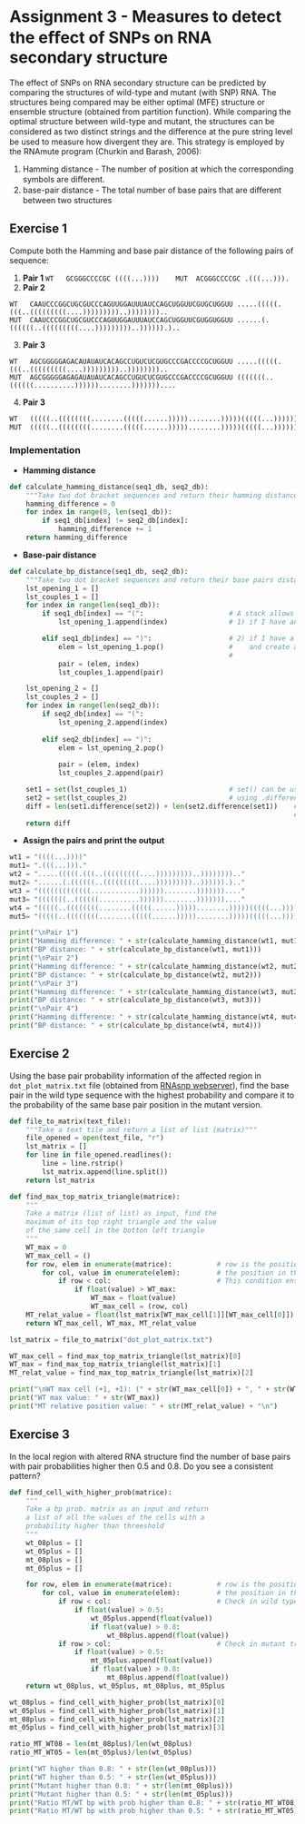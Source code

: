 # Assignment 3 - Measures to detect the eﬀect of SNPs on RNA secondary structure

The effect of SNPs on RNA secondary structure can be predicted by comparing the structures of wild-type and mutant (with SNP) RNA. The structures being compared may be either optimal (MFE) structure or ensemble structure (obtained from partition function).
While comparing the optimal structure between wild-type and mutant, the structures can be considered as two distinct strings and the diﬀerence at the pure string level be used to measure how divergent they are. This strategy is employed by the RNAmute program (Churkin and Barash, 2006):
1. Hamming distance - The number of position at which the corresponding symbols are diﬀerent.
2. base-pair distance - The total number of base pairs that are diﬀerent between two structures

## Exercise 1

Compute both the Hamming and base pair distance of the following pairs of sequence:  

1. __Pair 1__ ```WT   GCGGGCCCCGC ((((...))))   
                 MUT  ACGGGCCCCGC .(((...))).
                 ```
2. __Pair 2__
```
WT   CAAUCCCGGCUGCGUCCCAGUUGGAUUUAUCCAGCUGGUUCGUGCUGGUU .....(((((.(((..(((((((((....)))))))))..)))))))).. 
MUT  CAAUCCCGGCUGCGUCCCAGUUGGAUUUAUCCAGCUGGUUCGUGGUGGUU ......(.((((((..(((((((((....)))))))))..)))))).)..
```

3. __Pair 3__
```
WT   AGCGGGGGAGACAUAUAUCACAGCCUGUCUCGUGCCCGACCCCGCUGGUU .....(((((.(((..(((((((((....)))))))))..)))))))).. 
MUT  AGCGGGGGAGAGAUAUAUCACAGCCUGUCUCGUGCCCGACCCCGCUGGUU (((((((..((((((..........))))))........)))))))....
```

4. __Pair 3__ 
```python
WT   (((((..((((((((........(((((......)))))........)))))(((((...))))))))...)))))...((((((.((((((....)))))).).)))))..((((((...................))))))...((((((((((((.(((((((....))))))))))..((((((.....(((.((((((((.....))))))))....))).....))))))....))))))).))..
MUT  (((((..((((((((........(((((......)))))........)))))(((((...))))))))...)))))...((((((.((((((....)))))).).)))))..((((((...................))))))...(((((((((..(((((((..((((((...........))))))....))))))).....((((((....))))))...((......))......))))))).))..

```

### Implementation

* __Hamming distance__
```python
def calculate_hamming_distance(seq1_db, seq2_db):
    """Take two dot bracket sequences and return their hamming distance"""
    hamming_difference = 0
    for index in range(0, len(seq1_db)):
        if seq1_db[index] != seq2_db[index]:
            hamming_difference += 1
    return hamming_difference
```

* __Base-pair distance__
```python
def calculate_bp_distance(seq1_db, seq2_db):
    """Take two dot bracket sequences and return their base pairs distance"""
    lst_opening_1 = []                               
    lst_couples_1 = []
    for index in range(len(seq1_db)):
        if seq1_db[index] == "(":                     # A stack allows us to add or remove elements only from the top of it (last in first out):
            lst_opening_1.append(index)               # 1) if I have an open "(" append the position of the "(" to the lst_opening

        elif seq1_db[index] == ")":                   # 2) if I have a closed ")", remove (pop) the last element of lst_opening (position of "(" )
            elem = lst_opening_1.pop()                #    and create a bp_coordinate with: element removed from lst_opening (position opening bracket)
                                                      #                                     current position (position closing bracket)
            pair = (elem, index)
            lst_couples_1.append(pair)

    lst_opening_2 = []
    lst_couples_2 = []
    for index in range(len(seq2_db)):
        if seq2_db[index] == "(":
            lst_opening_2.append(index)               
            
        elif seq2_db[index] == ")":                  
            elem = lst_opening_2.pop()               
                                                      
            pair = (elem, index)
            lst_couples_2.append(pair)

    set1 = set(lst_couples_1)                         # set() can be used to check if there are differences between two list (two sets now) 
    set2 = set(lst_couples_2)                         # using .difference method
    diff = len(set1.difference(set2)) + len(set2.difference(set1))    # set1.difference(set2) output a set with elements present in
                                                                      # set1 but not in set2
    return diff
```

* __Assign the pairs and print the output__
```python
wt1 = "((((...))))"
mut1= ".(((...)))."
wt2 = ".....(((((.(((..(((((((((....)))))))))..)))))))).."
mut2= "......(.((((((..(((((((((....)))))))))..)))))).).."
wt3 = "(((((((((((((............))))))........)))))))...."
mut3= "(((((((..((((((..........))))))........)))))))...."
wt4 = "(((((..((((((((........(((((......)))))........)))))(((((...))))))))...)))))...((((((.((((((....)))))).).)))))..((((((...................))))))...((((((((((((.(((((((....))))))))))..((((((.....(((.((((((((.....))))))))....))).....))))))....))))))).)).."
mut5= "(((((..((((((((........(((((......)))))........)))))(((((...))))))))...)))))...((((((.((((((....)))))).).)))))..((((((...................))))))...(((((((((..(((((((..((((((...........))))))....))))))).....((((((....))))))...((......))......))))))).)).."

print("\nPair 1")
print("Hamming difference: " + str(calculate_hamming_distance(wt1, mut1)))
print("BP distance: " + str(calculate_bp_distance(wt1, mut1)))
print("\nPair 2")
print("Hamming difference: " + str(calculate_hamming_distance(wt2, mut2)))
print("BP distance: " + str(calculate_bp_distance(wt2, mut2)))
print("\nPair 3")
print("Hamming difference: " + str(calculate_hamming_distance(wt3, mut3)))
print("BP distance: " + str(calculate_bp_distance(wt3, mut3)))
print("\nPair 4")
print("Hamming difference: " + str(calculate_hamming_distance(wt4, mut4)))
print("BP distance: " + str(calculate_bp_distance(wt4, mut4)))
```

## Exercise 2

Using the base pair probability information of the affected region in `dot_plot_matrix.txt` file (obtained from [RNAsnp webserver](https://rth.dk/resources/rnasnp/)), find the base pair in the wild type sequence with the highest probability and compare it to the probability of the same base pair position in the mutant version.

```python
def file_to_matrix(text_file):
    """Take a text tile and return a list of list (matrix)"""
    file_opened = open(text_file, "r")
    lst_matrix = []
    for line in file_opened.readlines():
        line = line.rstrip()
        lst_matrix.append(line.split())
    return lst_matrix

def find_max_top_matrix_triangle(matrice):
    """
    Take a matrix (list of list) as input, find the 
    maximum of its top right triangle and the value 
    of the same cell in the botton left triangle
    """
    WT_max = 0
    WT_max_cell = ()
    for row, elem in enumerate(matrice):           # row is the position and element is the row_list that contain the values
        for col, value in enumerate(elem):         # the position in the row_list are the columns. With enumerate() the first element is the index and the second is the element itself
            if row < col:                          # This condition ensure to be in the top right triangle of the matrix
                if float(value) > WT_max:
                    WT_max = float(value)
                    WT_max_cell = (row, col)
    MT_relat_value = float(lst_matrix[WT_max_cell[1]][WT_max_cell[0]])   # I just invert the coordinate (col, row) instead of (row, col)
    return WT_max_cell, WT_max, MT_relat_value

lst_matrix = file_to_matrix("dot_plot_matrix.txt")

WT_max_cell = find_max_top_matrix_triangle(lst_matrix)[0]
WT_max = find_max_top_matrix_triangle(lst_matrix)[1]
MT_relat_value = find_max_top_matrix_triangle(lst_matrix)[2] 

print("\nWT max cell (+1, +1): (" + str(WT_max_cell[0]) + ", " + str(WT_max_cell[1]) + ")")
print("WT max value: " + str(WT_max))
print("MT relative position value: " + str(MT_relat_value) + "\n") 
```

## Exercise 3 
In the local region with altered RNA structure find the number of base pairs with pair probabilities higher then 0.5 and 0.8. Do you see a consistent pattern?

```python
def find_cell_with_higher_prob(matrice):
    """
    Take a bp prob. matrix as an input and return 
    a list of all the values of the cells with a 
    probability higher than threeshold
    """
    wt_08plus = []
    wt_05plus = []
    mt_08plus = []
    mt_05plus = []

    for row, elem in enumerate(matrice):           # row is the position and element is the row_list that contain the values
        for col, value in enumerate(elem):         # the position in the row_list are the columns
            if row < col:                          # Check in wild type triangle (top right triangle)
                if float(value) > 0.5:
                    wt_05plus.append(float(value))
                    if float(value) > 0.8:
                        wt_08plus.append(float(value))
            if row > col:                          # Check in mutant triangle
                if float(value) > 0.5:
                    mt_05plus.append(float(value))
                    if float(value) > 0.8:
                        mt_08plus.append(float(value))
    return wt_08plus, wt_05plus, mt_08plus, mt_05plus

wt_08plus = find_cell_with_higher_prob(lst_matrix)[0]
wt_05plus = find_cell_with_higher_prob(lst_matrix)[1]
mt_08plus = find_cell_with_higher_prob(lst_matrix)[2]
mt_05plus = find_cell_with_higher_prob(lst_matrix)[3]

ratio_MT_WT08 = len(mt_08plus)/len(wt_08plus)
ratio_MT_WT05 = len(mt_05plus)/len(wt_05plus)

print("WT higher than 0.8: " + str(len(wt_08plus)))
print("WT higher than 0.5: " + str(len(wt_05plus)))
print("Mutant higher than 0.8: " + str(len(mt_08plus)))
print("Mutant higher than 0.5: " + str(len(mt_05plus)))
print("Ratio MT/WT bp with prob higher than 0.8: " + str(ratio_MT_WT08))
print("Ratio MT/WT bp with prob higher than 0.5: " + str(ratio_MT_WT05))
```